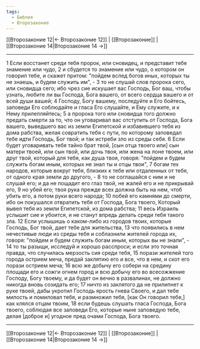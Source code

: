 ```yaml
---
tags:
  - Библия
  - Второзаконие
---
```

[[Второзаконие 12|← Второзаконие 12]] | [[Второзаконие]] | [[Второзаконие 14|Второзаконие 14 →]]

---
1 Если восстанет среди тебя пророк, или сновидец, и представит тебе знамение или чудо,
2 и сбудется то знамение или чудо, о котором он говорил тебе, и скажет притом: "пойдем вслед богов иных, которых ты не знаешь, и будем служить им", -
3 то не слушай слов пророка сего, или сновидца сего; ибо чрез сие искушает вас Господь, Бог ваш, чтобы узнать, любите ли вы Господа, Бога вашего, от всего сердца вашего и от всей души вашей;
4 Господу, Богу вашему, последуйте и Его бойтесь, заповеди Его соблюдайте и гласа Его слушайте, и Ему служите, и к Нему прилепляйтесь;
5 а пророка того или сновидца того должно предать смерти за то, что он уговаривал вас отступить от Господа, Бога вашего, выведшего вас из земли Египетской и избавившего тебя из дома рабства, желая совратить тебя с пути, по которому заповедал тебе идти Господь, Бог твой; и так истреби зло из среды себя.
6 Если будет уговаривать тебя тайно брат твой, [сын отца твоего или] сын матери твоей, или сын твой, или дочь твоя, или жена на лоне твоем, или друг твой, который для тебя, как душа твоя, говоря: "пойдем и будем служить богам иным, которых не знал ты и отцы твои",
7 богам тех народов, которые вокруг тебя, близких к тебе или отдаленных от тебя, от одного края земли до другого, -
8 то не соглашайся с ним и не слушай его; и да не пощадит его глаз твой, не жалей его и не прикрывай его,
9 но убей его; твоя рука прежде всех должна быть на нем, чтоб убить его, а потом руки всего народа;
10 побей его камнями до смерти, ибо он покушался отвратить тебя от Господа, Бога твоего, Который вывел тебя из земли Египетской, из дома рабства;
11 весь Израиль услышит сие и убоится, и не станут впредь делать среди тебя такого зла.
12 Если услышишь о каком-либо из городов твоих, которые Господь, Бог твой, дает тебе для жительства,
13 что появились в нем нечестивые люди из среды тебя и соблазнили жителей города их, говоря: "пойдем и будем служить богам иным, которых вы не знали", -
14 то ты разыщи, исследуй и хорошо расспроси; и если это точная правда, что случилась мерзость сия среди тебя,
15 порази жителей того города острием меча, предай заклятию его и все, что в нем, и скот его порази острием меча;
16 всю же добычу его собери на средину площади его и сожги огнем город и всю добычу его во всесожжение Господу, Богу твоему, и да будет он вечно в развалинах, не должно никогда вновь созидать его;
17 ничто из заклятого да не прилипнет к руке твоей, дабы укротил Господь ярость гнева Своего, и дал тебе милость и помиловал тебя, и размножил тебя, [как Он говорил тебе,] как клялся отцам твоим,
18 если будешь слушать гласа Господа, Бога твоего, соблюдая все заповеди Его, которые ныне заповедую тебе, делая [доброе и] угодное пред очами Господа, Бога твоего.

---
[[Второзаконие 12|← Второзаконие 12]] | [[Второзаконие]] | [[Второзаконие 14|Второзаконие 14 →]]